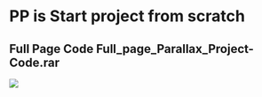 <h1>PP is <span>Start project from scratch</span></h1>
<h2>Full Page Code <span>Full_page_Parallax_Project-Code.rar</sapn></h2>

<img src="https://github.com/animationbro/Animated-Portfolio-Website/blob/main/portfolio-website.png">
